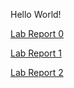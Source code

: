 Hello World!

[Lab Report 0](https://github.com/zack7109/cse15l-lab-reports/blob/main/lab-report-1-week-0.md)

[Lab Report 1](https://github.com/zack7109/cse15l-lab-reports/blob/main/lab-report-1-week-1.md)

[Lab Report 2](https://github.com/zack7109/cse15l-lab-reports/blob/main/lab-report-2-week-3.md)
